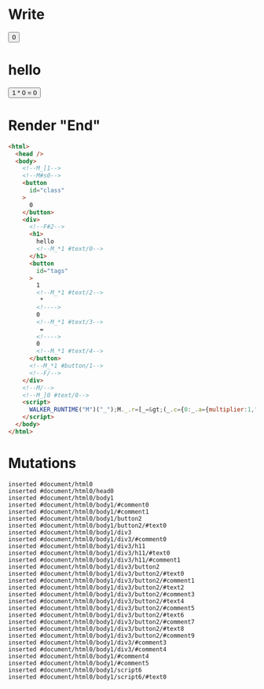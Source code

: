 # Write
  <!--M_[1--><!--M#s0--><button id=class>0</button><div><!--F#2--><h1>hello<!--M_*1 #text/0--></h1><button id=tags>1<!--M_*1 #text/2--> * <!>0<!--M_*1 #text/3--> = <!>0<!--M_*1 #text/4--></button><!--M_*1 #button/1--><!--F/--></div><!--M/--><!--M_]0 #text/0--><script>WALKER_RUNTIME("M")("_");M._.r=[_=>(_.c={0:_.a={multiplier:1,"#text/0!":_.b={m5c:"s0-2",baseCount:0},"#text/0(":_._.$compat_renderer(_._["__tests__/components/class-layout.marko"])},1:_.b,2:{m5c:"s0"}},_.b._=_.a,_.c),1,"$compat_setScope",1,"__tests__/template.marko_1_multiplier/subscriber",1,"__tests__/template.marko_1_multiplier",0];M._.w();$MC=(window.$MC||[]).concat({"o":{"w":[["s0",0,{"renderBody":["__tests__/template.marko_1_renderer",0]},{"f":1}]],"t":["__tests__/components/class-layout.marko"]},"$$":[{"l":["w",0,3,"r"],"r":["w",0,2,"renderBody"]}]});M._.r.push(_=>(_.d={0:_.a}),2,"$compat_setScope",0);M._.w()</script>


# Render "End"
```html
<html>
  <head />
  <body>
    <!--M_[1-->
    <!--M#s0-->
    <button
      id="class"
    >
      0
    </button>
    <div>
      <!--F#2-->
      <h1>
        hello
        <!--M_*1 #text/0-->
      </h1>
      <button
        id="tags"
      >
        1
        <!--M_*1 #text/2-->
         * 
        <!---->
        0
        <!--M_*1 #text/3-->
         = 
        <!---->
        0
        <!--M_*1 #text/4-->
      </button>
      <!--M_*1 #button/1-->
      <!--F/-->
    </div>
    <!--M/-->
    <!--M_]0 #text/0-->
    <script>
      WALKER_RUNTIME("M")("_");M._.r=[_=&gt;(_.c={0:_.a={multiplier:1,"#text/0!":_.b={m5c:"s0-2",baseCount:0},"#text/0(":_._.$compat_renderer(_._["__tests__/components/class-layout.marko"])},1:_.b,2:{m5c:"s0"}},_.b._=_.a,_.c),1,"$compat_setScope",1,"__tests__/template.marko_1_multiplier/subscriber",1,"__tests__/template.marko_1_multiplier",0];M._.w();$MC=(window.$MC||[]).concat({"o":{"w":[["s0",0,{"renderBody":["__tests__/template.marko_1_renderer",0]},{"f":1}]],"t":["__tests__/components/class-layout.marko"]},"$$":[{"l":["w",0,3,"r"],"r":["w",0,2,"renderBody"]}]});M._.r.push(_=&gt;(_.d={0:_.a}),2,"$compat_setScope",0);M._.w()
    </script>
  </body>
</html>
```

# Mutations
```
inserted #document/html0
inserted #document/html0/head0
inserted #document/html0/body1
inserted #document/html0/body1/#comment0
inserted #document/html0/body1/#comment1
inserted #document/html0/body1/button2
inserted #document/html0/body1/button2/#text0
inserted #document/html0/body1/div3
inserted #document/html0/body1/div3/#comment0
inserted #document/html0/body1/div3/h11
inserted #document/html0/body1/div3/h11/#text0
inserted #document/html0/body1/div3/h11/#comment1
inserted #document/html0/body1/div3/button2
inserted #document/html0/body1/div3/button2/#text0
inserted #document/html0/body1/div3/button2/#comment1
inserted #document/html0/body1/div3/button2/#text2
inserted #document/html0/body1/div3/button2/#comment3
inserted #document/html0/body1/div3/button2/#text4
inserted #document/html0/body1/div3/button2/#comment5
inserted #document/html0/body1/div3/button2/#text6
inserted #document/html0/body1/div3/button2/#comment7
inserted #document/html0/body1/div3/button2/#text8
inserted #document/html0/body1/div3/button2/#comment9
inserted #document/html0/body1/div3/#comment3
inserted #document/html0/body1/div3/#comment4
inserted #document/html0/body1/#comment4
inserted #document/html0/body1/#comment5
inserted #document/html0/body1/script6
inserted #document/html0/body1/script6/#text0
```